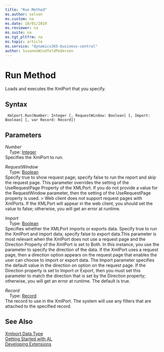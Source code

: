 ```yaml
---
title: "Run Method"
ms.author: solsen
ms.custom: na
ms.date: 10/01/2019
ms.reviewer: na
ms.suite: na
ms.tgt_pltfrm: na
ms.topic: article
ms.service: "dynamics365-business-central"
author: SusanneWindfeldPedersen
---
```

[//]: # (START>DO_NOT_EDIT)
[//]: # (IMPORTANT:Do not edit any of the content between here and the END>DO_NOT_EDIT.)
[//]: # (Any modifications should be made in the .xml files in the ModernDev repo.)
# Run Method
Loads and executes the XmlPort that you specify.


## Syntax
```
 Xmlport.Run(Number: Integer [, RequestWindow: Boolean] [, Import: Boolean] [, var Record: Record])
```
## Parameters
*Number*  
&emsp;Type: [Integer](../integer/integer-data-type.md)  
Specifies the XmlPort to run.
        
*RequestWindow*  
&emsp;Type: [Boolean](../boolean/boolean-data-type.md)  
Specify true to show request page; specify false to run the report and skip the request page. This parameter overrides the setting of the UseRequestPage Property of the XMLPort. If you do not provide a value for the RequestWindow parameter, then the setting of the UseRequestPage property is used. > Web client does not support request pages with XmlPorts. If the XMLPort will appear in the web client, you should set the value to false; otherwise, you will get an error at runtime.
          
*Import*  
&emsp;Type: [Boolean](../boolean/boolean-data-type.md)  
Specifies whether the XMLPort imports or exports data. Specify true to run the XmlPort and import data; specify false to export data.This parameter is most relevant when the XmlPort does not use a request page and the Direction Property of the XmlPort is set to Both. In this instance, you use the parameter to specify the direction of the data. If the XmlPort uses a request page, then a direction option appears on the request page that enables the user can choose to import or export data. The Import parameter specifies the default value in the direction on option on the request page. If the Direction property is set to Import or Export, then you must set this parameter to match the direction that is set by the Direction property; otherwise, you will get an error at runtime. The default is true.
          
*Record*  
&emsp;Type: [Record](../record/record-data-type.md)  
The record to use in the XmlPort. The system will use any filters that are attached to the specified record.
          



[//]: # (IMPORTANT: END>DO_NOT_EDIT)
## See Also
[Xmlport Data Type](xmlport-data-type.md)  
[Getting Started with AL](../../devenv-get-started.md)  
[Developing Extensions](../../devenv-dev-overview.md)